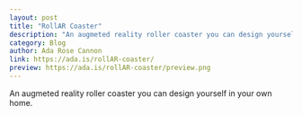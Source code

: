 ```yaml
---
layout: post
title: "RollAR Coaster"
description: "An augmeted reality roller coaster you can design yourself in your own home."
category: Blog
author: Ada Rose Cannon
link: https://ada.is/rollAR-coaster/
preview: https://ada.is/rollAR-coaster/preview.png
---
```


An augmeted reality roller coaster you can design yourself in your own home.
